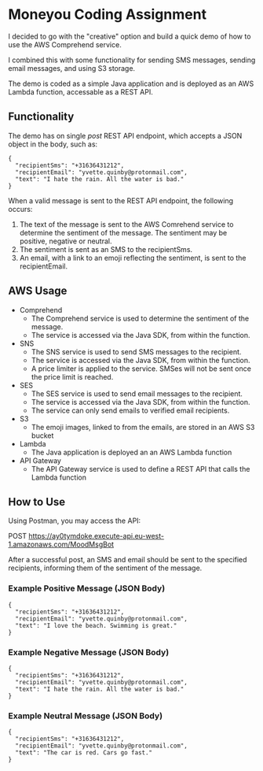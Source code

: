 # Moneyou Coding Assignment

I decided to go with the "creative" option and build a quick demo of how to use the AWS Comprehend service. 

I combined this with some functionality for sending SMS messages, sending email messages, and using S3 storage.

The demo is coded as a simple Java application and is deployed as an AWS Lambda function, accessable as a REST API.


## Functionality

The demo has on single _post_ REST API endpoint, which accepts a JSON object in the body, such as:

```
{
  "recipientSms": "+31636431212",
  "recipientEmail": "yvette.quinby@protonmail.com",
  "text": "I hate the rain. All the water is bad."
}
```

When a valid message is sent to the REST API endpoint, the following occurs:

1. The text of the message is sent to the AWS Comrehend service to determine the sentiment of the message. The sentiment may be positive, negative or neutral.
2. The sentiment is sent as an SMS to the recipientSms.
3. An email, with a link to an emoji reflecting the sentiment, is sent to the recipientEmail.


## AWS Usage

* Comprehend
  * The Comprehend service is used to determine the sentiment of the message. 
  * The service is accessed via the Java SDK, from within the function.
* SNS
  * The SNS service is used to send SMS messages to the recipient.
  * The service is accessed via the Java SDK, from within the function. 
  * A price limiter is applied to the service. SMSes will not be sent once the price limit is reached.
* SES
  * The SES service is used to send email messages to the recipient.
  * The service is accessed via the Java SDK, from within the function. 
  * The service can only send emails to verified email recipients.
* S3
  * The emoji images, linked to from the emails, are stored in an AWS S3 bucket
* Lambda
  * The Java application is deployed an an AWS Lambda function
* API Gateway
  * The API Gateway service is used to define a REST API that calls the Lambda function


## How to Use

Using Postman, you may access the API:

POST https://ay0tymdoke.execute-api.eu-west-1.amazonaws.com/MoodMsgBot

After a successful post, an SMS and email should be sent to the specified recipients, informing them of the sentiment of the message.

### Example Positive Message (JSON Body)
```
{
  "recipientSms": "+31636431212",
  "recipientEmail": "yvette.quinby@protonmail.com",
  "text": "I love the beach. Swimming is great."
}
```

### Example Negative Message (JSON Body)
```
{
  "recipientSms": "+31636431212",
  "recipientEmail": "yvette.quinby@protonmail.com",
  "text": "I hate the rain. All the water is bad."
}
```

### Example Neutral Message (JSON Body)
```
{
  "recipientSms": "+31636431212",
  "recipientEmail": "yvette.quinby@protonmail.com",
  "text": "The car is red. Cars go fast."
}
```
